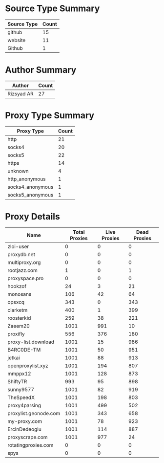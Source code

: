 # Source Type Summary

| Source Type | Count |
|-------------|-------|
| github | 15 |
| website | 11 |
| Github | 1 |


# Author Summary

| Author | Count |
|--------|-------|
| Rizsyad AR | 27 |


# Proxy Type Summary

| Proxy Type | Count |
|------------|-------|
| http | 21 |
| socks4 | 20 |
| socks5 | 22 |
| https | 14 |
| unknown | 4 |
| http_anonymous | 1 |
| socks4_anonymous | 1 |
| socks5_anonymous | 1 |


# Proxy Details

| Name | Total Proxies | Live Proxies | Dead Proxies |
|------|---------------|--------------|---------------|
| zloi-user | 0 | 0 | 0 |
| proxydb.net | 0 | 0 | 0 |
| multiproxy.org | 0 | 0 | 0 |
| rootjazz.com | 1 | 0 | 1 |
| proxyspace.pro | 0 | 0 | 0 |
| hookzof | 24 | 3 | 21 |
| monosans | 106 | 42 | 64 |
| opsxcq | 343 | 0 | 343 |
| clarketm | 400 | 1 | 399 |
| roosterkid | 259 | 38 | 221 |
| Zaeem20 | 1001 | 991 | 10 |
| proxifly | 556 | 376 | 180 |
| proxy-list.download | 1001 | 15 | 986 |
| B4RC0DE-TM | 1001 | 50 | 951 |
| jetkai | 1001 | 88 | 913 |
| openproxylist.xyz | 1001 | 194 | 807 |
| mmppx12 | 1001 | 128 | 873 |
| ShiftyTR | 993 | 95 | 898 |
| sunny9577 | 1001 | 82 | 919 |
| TheSpeedX | 1001 | 198 | 803 |
| proxy4parsing | 1001 | 499 | 502 |
| proxylist.geonode.com | 1001 | 343 | 658 |
| my-proxy.com | 1001 | 78 | 923 |
| ErcinDedeoglu | 1001 | 114 | 887 |
| proxyscrape.com | 1001 | 977 | 24 |
| rotatingproxies.com | 0 | 0 | 0 |
| spys | 0 | 0 | 0 |
